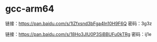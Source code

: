 # gcc-arm64

链接：https://pan.baidu.com/s/1lZfxsnd3bFga4In10H9F6Q 密码：3g3z

链接：https://pan.baidu.com/s/18Ho3JlU0P3SiBBUFu0kTRg 密码：ij1e